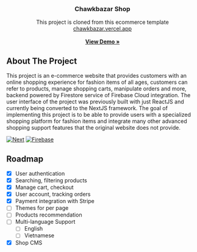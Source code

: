 <!-- PROJECT LOGO -->
<br />
<div align="center">
  <h3 align="center">Chawkbazar Shop</h3>

  <p align="center">
    This project is cloned from this ecommerce template
    <br />
    <a href="https://chawkbazar.vercel.app/">chawkbazar.vercel.app</a>
    <br />
    <br />
    <a href="https://chawkbazar-clone.vercel.app/"><strong>View Demo »</strong></a>
  </p>
</div>


<!-- ABOUT THE PROJECT -->
## About The Project

This project is an e-commerce website that provides customers with an online shopping experience for fashion items of all ages, customers can refer to products, manage shopping carts, manipulate orders and more, backend powered by Firestore service of Firebase Cloud integration. The user interface of the project was previously built with just ReactJS and currently being converted to the NextJS framework. The goal of implementing this project is to be able to provide users with a specialized shopping platform for fashion items and integrate many other advanced shopping support features that the original website does not provide.

[![Next][Next.js]][Next-url]
[![Firebase][Firebase]][Firebase-url]

<!-- ROADMAP -->
## Roadmap

- [x] User authentication
- [x] Searching, filtering products
- [x] Manage cart, checkout
- [x] User account, tracking orders
- [x] Payment integration with Stripe
- [ ] Themes for per page
- [ ] Products recommendation
- [ ] Multi-language Support
    - [ ] English
    - [ ] Vietnamese
- [x] Shop CMS

<!-- MARKDOWN LINKS & IMAGES -->
<!-- https://www.markdownguide.org/basic-syntax/#reference-style-links -->
[product-screenshot]: images/screenshot.png
[Next.js]: https://img.shields.io/badge/next.js-000000?style=for-the-badge&logo=nextdotjs&logoColor=white
[Next-url]: https://nextjs.org/
[Firebase]: https://img.shields.io/badge/firebase-fccc45?style=for-the-badge&logo=firebase&logoColor=black
[Firebase-url]: https://firebase.google.com/

